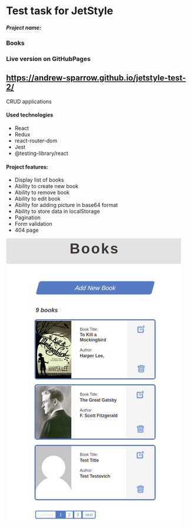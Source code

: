 # Test task for JetStyle

##### Project name:
### Books

### Live version on GitHubPages
https://andrew-sparrow.github.io/jetstyle-test-2/
----------

CRUD applications

#### Used technologies
- React
- Redux
- react-router-dom
- Jest
- @testing-library/react

#### Project features:
- Display list of books
- Ability to create new book
- Ability to remove book
- Ability to edit book
- Ability for adding picture in base64 format
- Ability to store data in localStorage
- Pagination
- Form validation
- 404 page

![Alt text](public/assets/screenshot.png?raw=true "Title")




